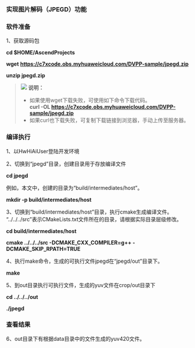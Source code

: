 ### 实现图片解码（JPEGD）功能

### 软件准备

1、获取源码包

  **cd $HOME/AscendProjects**

  **wget** **https://c7xcode.obs.myhuaweicloud.com/DVPP-sample/jpegd.zip**

  **unzip jpegd.zip**

 >![](E:/v32_40g/C32share/samples/dvpp-samples/crop/public_sys-resources/icon-note.gif) **说明：**   
 >
 >- 如果使用wget下载失败，可使用如下命令下载代码。  
 >  **curl -OL https://c7xcode.obs.myhuaweicloud.com/DVPP-sample/jpegd.zip** 
 >- 如果curl也下载失败，可复制下载链接到浏览器，手动上传至服务器。

### 编译执行

1、以HwHiAiUser登陆开发环境

2、切换到“jpegd”目录，创建目录用于存放编译文件

**cd jpegd**

例如，本文中，创建的目录为“build/intermediates/host”。

**mkdir -p build/intermediates/host**

3、切换到“build/intermediates/host”目录，执行cmake生成编译文件。
“../../../src”表示CMakeLists.txt文件所在的目录，请根据实际目录层级修改。

**cd build/intermediates/host**

**cmake ../../../src -DCMAKE_CXX_COMPILER=g++ -DCMAKE_SKIP_RPATH=TRUE**

4、执行make命令，生成的可执行文件jpegd在“jpegd/out”目录下。

**make**

5、到out目录执行可执行文件，生成的yuv文件在crop/out目录下

**cd ../../../out**

**./jpegd**

### 查看结果

6、out目录下有根据data目录中的文件生成的yuv420文件。
